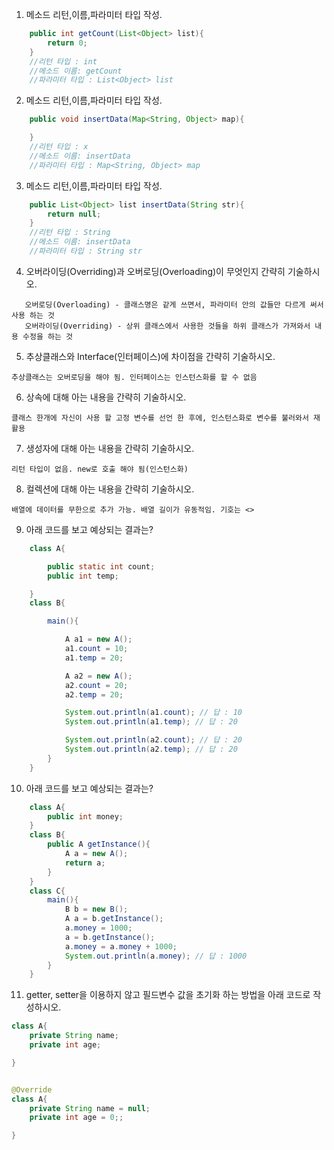 1. 메소드 리턴,이름,파라미터 타입 작성.

```java
    public int getCount(List<Object> list){
        return 0;
    }
    //리턴 타입 : int
    //메소드 이름: getCount
    //파라미터 타입 : List<Object> list
```

2. 메소드 리턴,이름,파라미터 타입 작성.

```java
    public void insertData(Map<String, Object> map){

    }
    //리턴 타입 : x
    //메소드 이름: insertData
    //파라미터 타입 : Map<String, Object> map
```

3. 메소드 리턴,이름,파라미터 타입 작성.

```java
    public List<Object> list insertData(String str){
        return null;
    }
    //리턴 타입 : String
    //메소드 이름: insertData
    //파라미터 타입 : String str
```

4. 오버라이딩(Overriding)과 오버로딩(Overloading)이 무엇인지 간략히 기술하시오.
```
   오버로딩(Overloading) - 클래스명은 같게 쓰면서, 파라미터 안의 값들만 다르게 써서 사용 하는 것
   오버라이딩(Overriding) - 상위 클래스에서 사용한 것들을 하위 클래스가 가져와서 내용 수정을 하는 것
```

5. 추상클래스와 Interface(인터페이스)에 차이점을 간략히 기술하시오.
```
추상클래스는 오버로딩을 해야 됨. 인터페이스는 인스턴스화를 할 수 없음
```

6. 상속에 대해 아는 내용을 간략히 기술하시오.
```
클래스 한개에 자신이 사용 할 고정 변수를 선언 한 후에, 인스턴스화로 변수를 불러와서 재활용
```

7. 생성자에 대해 아는 내용을 간략히 기술하시오.
```
리턴 타입이 없음. new로 호출 해야 됨(인스턴스화)
```

8. 컬렉션에 대해 아는 내용을 간략히 기술하시오.
```
배열에 데이터를 무한으로 추가 가능. 배열 길이가 유동적임. 기호는 <>
```

9. 아래 코드를 보고 예상되는 결과는?

```java
    class A{

        public static int count;
        public int temp;

    }
    class B{

        main(){

            A a1 = new A();
            a1.count = 10;
            a1.temp = 20;

            A a2 = new A();
            a2.count = 20;
            a2.temp = 20;

            System.out.println(a1.count); // 답 : 10
            System.out.println(a1.temp); // 답 : 20

            System.out.println(a2.count); // 답 : 20
            System.out.println(a2.temp); // 답 : 20
        }
    }

```

10. 아래 코드를 보고 예상되는 결과는?

```java
    class A{
        public int money;
    }
    class B{
        public A getInstance(){
            A a = new A();
            return a;
        }
    }
    class C{
        main(){
            B b = new B();
            A a = b.getInstance();
            a.money = 1000;
            a = b.getInstance();
            a.money = a.money + 1000;
            System.out.println(a.money); // 답 : 1000
        }
    }
```

11. getter, setter을 이용하지 않고 필드변수 값을 초기화 하는 방법을 아래 코드로 작성하시오.

```java
class A{
    private String name;
    private int age;

}


@Override
class A{
    private String name = null;
    private int age = 0;;

}
```
